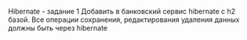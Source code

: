 Hibernate - задание 1
Добавить в банковский сервис hibernate с h2 базой. Все операции сохранения, редактирования удаления данных должны быть через hibernate
